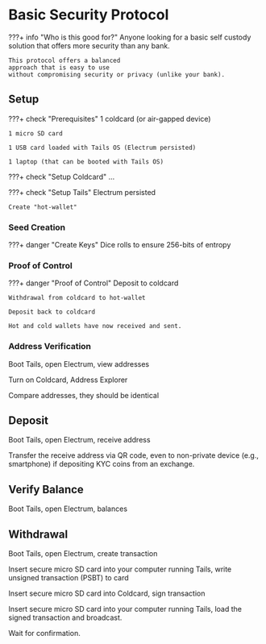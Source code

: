 # Basic Security Protocol


???+ info "Who is this good for?"
    Anyone looking for a basic
    self custody solution that
    offers more security than any bank.

    This protocol offers a balanced
    approach that is easy to use
    without compromising security or privacy (unlike your bank).



## Setup

???+ check "Prerequisites"
    1 coldcard (or air-gapped device)

    1 micro SD card

    1 USB card loaded with Tails OS (Electrum persisted)
    
    1 laptop (that can be booted with Tails OS)


???+ check "Setup Coldcard"
    ...


???+ check "Setup Tails"
    Electrum persisted

    Create "hot-wallet"

    

### Seed Creation

???+ danger "Create Keys"
    Dice rolls to ensure 256-bits of entropy



### Proof of Control

???+ danger "Proof of Control"
    Deposit to coldcard

    Withdrawal from coldcard to hot-wallet

    Deposit back to coldcard

    Hot and cold wallets have now received and sent.



### Address Verification

Boot Tails, open Electrum, view addresses

Turn on Coldcard, Address Explorer

Compare addresses, they should be identical




## Deposit 

Boot Tails, open Electrum, receive address

Transfer the receive address via QR code,
 even to non-private device (e.g., smartphone)
 if depositing KYC coins from an exchange.




## Verify Balance

Boot Tails, open Electrum, balances




## Withdrawal 

Boot Tails, open Electrum,
 create transaction

Insert secure micro SD card into your computer running Tails,
 write unsigned transaction (PSBT) to card

Insert secure micro SD card into Coldcard,
 sign transaction

Insert secure micro SD card into your computer running Tails,
 load the signed transaction and broadcast.

Wait for confirmation.



